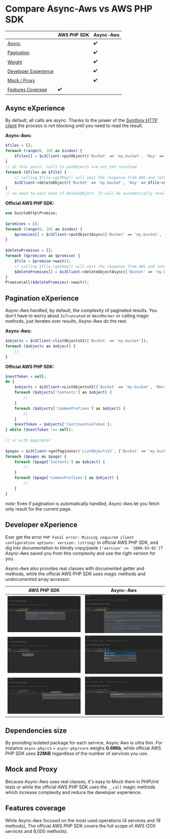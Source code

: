 # Compare Async-Aws vs AWS PHP SDK

|   | AWS PHP SDK | Async-Aws |
|---|-------------|-----------|
| [Async](#async-experience)                    | | :heavy_check_mark: |
| [Pagination](#pagination-experience)          | | :heavy_check_mark: |
| [Weight](#dependencies-size)                  | | :heavy_check_mark: |
| [Developer Experience](#developer-experience) | | :heavy_check_mark: |
| [Mock / Proxy](#mock-and-proxy)               | | :heavy_check_mark: |
| [Features Coverage](#features-coverage)       | :heavy_check_mark: | |

## Async eXperience

By default, all calls are async. Thanks to the power of the
[Symfony HTTP client](https://symfony.com/doc/current/components/http_client.html)
the process is not blocking until you need to read the result.

**Async-Aws:**
```php
$files = [];
foreach (range(0, 10) as $index) {
    $files[] = $s3Client->putObject(['Bucket' => 'my.bucket', 'Key' => 'file-' . uniqid('file-', true), 'Body' => 'test']);
}
// at this point, calls to putObjects are not yet resolved
foreach ($files as $file) {
    // calling $file->getKey() will wait the response from AWS and returned the real value
    $s3Client->deleteObject(['Bucket' => 'my.bucket', 'Key' => $file->getKey()]);
}
// no need to wait ends of deleteObject. It will be automatically resolved on destruct
```

**Official AWS PHP SDK:**
```php
use GuzzleHttp\Promise;

$promises = [];
foreach (range(0, 10) as $index) {
    $promises[] = $s3Client->putObjectAsync(['Bucket' => 'my.bucket', 'Key' => 'file-' . uniqid('file-', true), 'Body' => 'test']);
}

$deletePromises = [];
foreach ($promises as $promise) {
    $file = $promise->wait();
    // calling $file->getKey() will wait the response from AWS and returned the real value
    $deletePromises[] = $s3Client->deleteObjectAsync(['Bucket' => 'my.bucket', 'Key' => $file['Key']]);
}
Promise\all($deletePromises)->wait();
```

## Pagination eXperience

Async-Aws handled, by default, the complexity of paginated results. You don't
have to worry about `IsTruncated` or `NextMarker` or calling magic methods, just
iterates over results, Async-Aws do the rest.

**Async-Aws:**
```php
$objects = $s3Client->listObjectsV2(['Bucket' => 'my.bucket']);
foreach ($objects as $object) {
    //
}
```

**Official AWS PHP SDK:**
```php
$nextToken = null;
do {
    $objects = $s3Client->ListObjectsV2(['Bucket' => 'my-bucket', 'NextContinuationToken' => $nextToken]);
    foreach ($objects['Contents'] as $object) {
        //
    }
    foreach ($objects['CommonPrefixes'] as $object) {
        //
    }
    $nextToken = $objects['ContinuationToken'];
} while ($nextToken !== null);

// or with paginator

$pages = $s3Client->getPaginator('ListObjectsV2', ['Bucket' => 'my.bucket']);
foreach ($pages as $page) {
    foreach ($page['Contents'] as $object) {
        //
    }
    foreach ($page['CommonPrefixes'] as $object) {
        //
    }
}

```

*note*: Even if pagination is automatically handled, Async-Aws let you fetch
only result for the current page.

## Developer eXperience

Ever get the error `PHP Fatal error: Missing required client configuration
options: version: (string)` in official AWS PHP SDK, and dig into documentation
to blindly copy/paste `['version' => '2006-03-01']`? Async-Aws saved you from
this complexity and use the right version for you.

Async-Aws also provides real classes with documented getter and methods, while
 the
official AWS PHP SDK uses magic methods and undocumented array accessor.

| AWS PHP SDK | Async-Aws |
|-------------|-----------|
| ![AWS PHP SDK method doc](./res/aws-method.png) | ![async-aws method doc](./res/aa-method.png) |
| ![AWS PHP SDK input doc](./res/aws-input.png)   | ![async-aws input doc](./res/aa-input.png)   |
| ![AWS PHP SDK result doc](./res/aws-result.png) | ![async-aws result doc](./res/aa-result.png) |

## Dependencies size

By providing isolated package for each service, Async Aws is ultra thin. For
instance `async-php/s3` + `async-php/core` weighs **0.6Mib**, while official AWS
PHP SDK uses **22MiB** regardless of the number of services you use.

## Mock and Proxy

Because Async-Aws uses real classes, it's easy to Mock them in PHPUnit tests or
while the official AWS PHP SDK uses the `__call` magic methods which increase
complexity and reduce the developer experience.

## Features coverage

While Async-Aws focused on the most used operations (4 services and 19 methods),
The official AWS PHP SDK covers the full scope of AWS (200 services and 8,000
methods).
